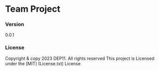 # Team Project

### Version
0.0.1

### License
Copyright & copy 2023 DEP11. All rights reserved
This project is Licensed under the [MIT] (License.txt) License
